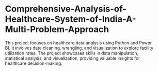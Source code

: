 # Comprehensive-Analysis-of-Healthcare-System-of-India-A-Multi-Problem-Approach
This project focuses on healthcare data analysis using Python and Power BI. It involves data cleaning, wrangling, and visualization to explore facility utilization rates. The project showcases skills in data manipulation, statistical analysis, and visualization, providing valuable insights for healthcare decision-making.
